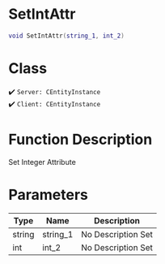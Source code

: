 # SetIntAttr
```lua
void SetIntAttr(string_1, int_2)
```
# Class
✔️ `Server: CEntityInstance`  
✔️ `Client: CEntityInstance`  

# Function Description
Set Integer Attribute
# Parameters
Type|Name|Description
--|--|--
string|string_1|No Description Set
int|int_2|No Description Set
